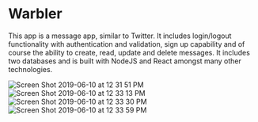 # Warbler
This app is a message app, similar to Twitter. It includes login/logout functionality with authentication and validation, sign up capability and of course the ability to create, read, update and delete messages. It includes two databases and is built with NodeJS and React amongst many other technologies. 

![Screen Shot 2019-06-10 at 12 31 51 PM](https://user-images.githubusercontent.com/38797064/59285366-812de480-8c33-11e9-8ac8-d4ac85132e0c.png)
![Screen Shot 2019-06-10 at 12 33 13 PM](https://user-images.githubusercontent.com/38797064/59285402-8c811000-8c33-11e9-80f7-6721598bc41e.png)
![Screen Shot 2019-06-10 at 12 33 30 PM](https://user-images.githubusercontent.com/38797064/59285407-8e4ad380-8c33-11e9-8a1d-499f5d156177.png)
![Screen Shot 2019-06-10 at 12 33 59 PM](https://user-images.githubusercontent.com/38797064/59285421-9276f100-8c33-11e9-9995-bea8f32ea13e.png)
